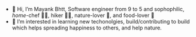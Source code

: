 - 👋 Hi, I’m Mayank Bhtt, Software engineer from 9 to 5 and sophophilic, _home_-chef :man_cook:, hiker :running_man:, nature-lover :seedling:, and food-lover :shallow_pan_of_food: 
- 👀 I’m interested in learning new techonolgies, build/contributing to build which helps spreading happiness to others, and help nature. 

<!---
mayank1004/mayank1004 is a ✨ special ✨ repository because its `README.md` (this file) appears on your GitHub profile.
You can click the Preview link to take a look at your changes.
--->
